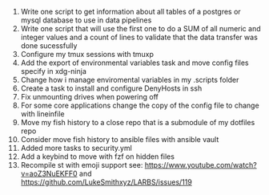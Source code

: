 1. Write one script to get information about all tables of a postgres or mysql database to use in data pipelines
2. Write one script that will use the first one to do a SUM of all numeric and integer values and a count of lines to validate that the data transfer was done sucessfully
3. Configure my tmux sessions with tmuxp
4. Add the export of environmental variables task and move config files specify in xdg-ninja
5. Change how i manage enviromental variables in my .scripts folder
6. Create a task to install and configure DenyHosts in ssh
7. Fix unmounting drives when powering off
8. For some core applications change the copy of the config file to change with lineinfile
9. Move my fish history to a close repo that is a submodule of my dotfiles repo
10. Consider move fish history to ansible files with ansible vault
11. Added more tasks to security.yml
12. Add a keybind to move with fzf on hidden files
13. Recompile st with emoji support see: https://www.youtube.com/watch?v=aoZ3NuEKFF0 and https://github.com/LukeSmithxyz/LARBS/issues/119
